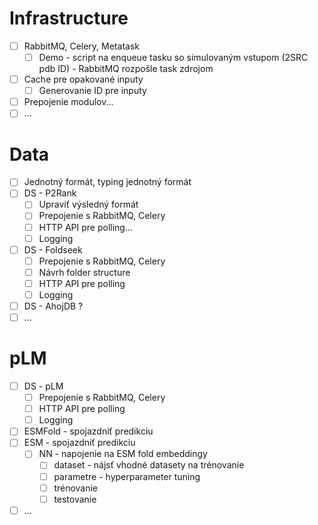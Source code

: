 # Infrastructure
- [ ] RabbitMQ, Celery, Metatask
  - [ ] Demo - script na enqueue tasku so simulovaným vstupom (2SRC pdb ID) - RabbitMQ rozpošle task zdrojom
- [ ] Cache pre opakované inputy
  - [ ] Generovanie ID pre inputy
- [ ] Prepojenie modulov...
- [ ] ...

# Data
- [ ] Jednotný formát, typing jednotný formát
- [ ] DS - P2Rank
  - [ ] Upraviť výsledný formát
  - [ ] Prepojenie s RabbitMQ, Celery
  - [ ] HTTP API pre polling...
  - [ ] Logging
- [ ] DS - Foldseek
  - [ ] Prepojenie s RabbitMQ, Celery
  - [ ] Návrh folder structure
  - [ ] HTTP API pre polling
  - [ ] Logging
- [ ] DS - AhojDB ?
- [ ] ...

# pLM
- [ ] DS - pLM
  - [ ] Prepojenie s RabbitMQ, Celery
  - [ ] HTTP API pre polling
  - [ ] Logging
- [ ] ESMFold - spojazdniť predikciu
- [ ] ESM - spojazdniť predikciu
  - [ ] NN - napojenie na ESM fold embeddingy
    - [ ] dataset - nájsť vhodné datasety na trénovanie
    - [ ] parametre - hyperparameter tuning
    - [ ] trénovanie
    - [ ] testovanie 
- [ ] ...
